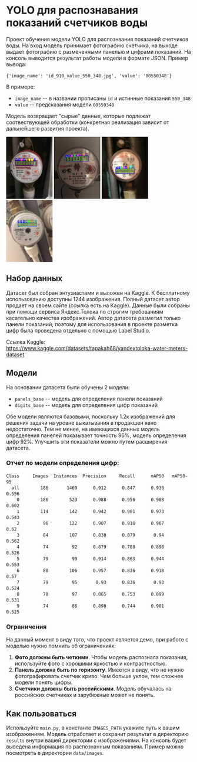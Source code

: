 # YOLO для распознавания показаний счетчиков воды

Проект обучения модели YOLO для распознвания показаний счетчиков воды. На вход модель принимает фотографию счетчика, на выходе выдает фотографию с размеченными панелью и цифрами показаний. На консоль выводится результат работы модели в формате JSON. Пример вывода:

```
{'image_name': 'id_910_value_550_348.jpg', 'value': '00550348'}
```

В примере:
* `image_name` -- в названии прописаны `id` и истинные показания `550_348`
* `value` -- предсказания модели `00550348`

Модель возвращает "сырые" данные, которые подлежат соотвествующей обработки (конкретная реализация зависит от дальнейшего развития проекта).

<p align="left">
  <img src="https://github.com/pueraeternis/cv-water-meters/blob/main/data/images/results/pred_id_1029_value_409_55.jpg" alt="Image 1" width="25%" />
  <img src="https://github.com/pueraeternis/cv-water-meters/blob/main/data/images/results/pred_id_12_value_414_676.jpg" alt="Image 2" width="25%" />
  <img src="https://github.com/pueraeternis/cv-water-meters/blob/main/data/images/results/pred_id_27_value_140_738.jpg" alt="Image 3" width="25%" />
  <img src="https://github.com/pueraeternis/cv-water-meters/blob/main/data/images/results/pred_id_28_value_81_998.jpg" alt="Image 4" width="25%" />
</p>

## Набор данных

Датасет был собран энтузиастами и выложен на Kaggle. К бесплатному использованию доступны 1244 изображения. Полный датасет автор продает на своем сайте (ссылка есть на Kaggle). Данные были собраны при помощи сервиса Яндекс.Толока по строгим требованиям касательно качества изображений. Автор датасета разметил только панели показаний, поэтому для использования в проекте разметка цифр была проведена отдельно с помощью Label Studio. 

Ссылка Kaggle: https://www.kaggle.com/datasets/tapakah68/yandextoloka-water-meters-dataset

## Модели

На основании датасета были обучены 2 модели:
* `panels_base` -- модель для определения панели показаний
* `digits_base` -- модель для определения цифр показаний

Обе модели являются базовыми, поскольку 1.2к изображений для решения задачи на уровне выкатывания в продакшен явно недостаточно. Тем не менее, на имеющихся данных модель определения панелей показывает точность 96%, модель определения цифр 92%. Улучшить эти показатели можно путем расширения датасета.

### Отчет по модели определения цифр:
    Class     Images  Instances  Precision     Recall      mAP50   mAP50-95
      all        186       1469      0.912      0.847      0.936      0.556
        0        186        523      0.988      0.956      0.988      0.602
        1        114        142      0.942      0.901      0.973      0.543
        2         96        122      0.907      0.918      0.967       0.62
        3         84        107      0.838      0.879       0.94      0.562
        4         74         92      0.879      0.788      0.898      0.526
        5         79         99      0.914      0.863      0.944      0.553
        6         88        106      0.957      0.836      0.918       0.57
        7         79         95       0.93      0.836       0.93      0.524
        8         78         97      0.865      0.753      0.899      0.531
        9         74         86      0.898      0.744      0.901      0.525

### Ограничения

На данный момент в виду того, что проект является демо, при работе с моделью нужно помнить об ограничениях:

1. **Фото должны быть четкими**. Чтобы модель распознала показания, используйте фото с хорошими яркостью и контрастностью.
2. **Панель должна быть по горизонту**. Имеется в виду, что не нужно фотографировать счетчик криво. Чем больше уклон, тем сложнее модели понять цифры.
3. **Счетчики должны быть российскими**. Модель обучалась на российских счетчиках и зарубежные может не понять.

## Как пользоваться

Используйте `main.py`, в константе `IMAGES_PATH` укажите путь к вашим изображениям. Модель отработает и сохранит результат в директорию `results` внутри вашей директории с изображениями. На консоль будет выведена информация по распознанным показаниям. Пример можно посмотреть в директории `data/images`.
